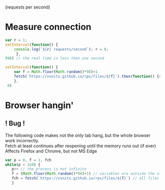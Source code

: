 (requests per second)

# Measure connection
```js
var r = 1;
setInterval(function() { 
    console.log(`${r} requests/second`); r = 0;
     },
990) // the real time is less than one second

setInterval(function() {
    var f = Math.floor(Math.random()*98)+1
    fetch(`https://vsnits.github.io/rps/files/${f}`).then(function() {r++})
    },
 0)
```
# Browser hangin'
## ! Bug !
The following code makes not the only tab hang, but the whole browser work incorrectly. <br>
Fetch at least continues after reopening until the memory runs out (if ever) <br>
Affects Firefox and Chrome, but not MS Edge
```js
var p = 0, f = 1, fch
while(p < 1e8) {
   p++ // the process is not infinite
   f = (Math.floor(Math.random()*98)+1) // variables are outside the stack
   fch = fetch(`https://vsnits.github.io/rps/files/${f}`) // all files are empty
   }
```
